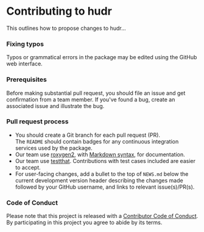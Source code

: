 <!---
Derived from the CONTRIBUTING.md file for dplyr https://github.com/tidyverse/dplyr/blob/main/.github/CONTRIBUTING.md
-->

# Contributing to hudr

This outlines how to propose changes to hudr...

### Fixing typos

Typos or grammatical errors in the package may be edited using
the GitHub web interface.

### Prerequisites

Before making substantial pull request, you should file an issue and
get confirmation from a team member. If you've found a
bug, create an associated issue and illustrate the bug.

### Pull request process

*  You should create a Git branch for each pull request (PR).  
The `README` should contain badges for any continuous integration services used
by the package.  
*  Our team use [roxygen2](https://cran.r-project.org/package=roxygen2), with
[Markdown syntax](https://cran.r-project.org/web/packages/roxygen2/vignettes/rd-formatting.html), for documentation.  
*  Our team use [testthat](https://cran.r-project.org/package=testthat). Contributions
with test cases included are easier to accept.  
*  For user-facing changes, add a bullet to the top of `NEWS.md` below the current
development version header describing the changes made followed by your GitHub
username, and links to relevant issue(s)/PR(s).

### Code of Conduct

Please note that this project is released with a [Contributor Code of
Conduct](). By participating in this project you agree to
abide by its terms.
